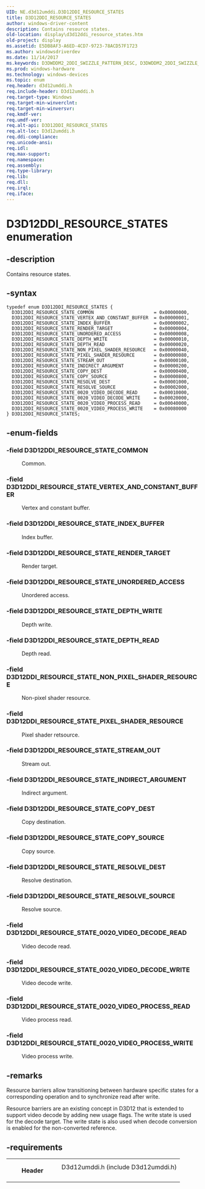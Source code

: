 ```yaml
---
UID: NE.d3d12umddi.D3D12DDI_RESOURCE_STATES
title: D3D12DDI_RESOURCE_STATES
author: windows-driver-content
description: Contains resource states.
old-location: display\d3d12ddi_resource_states.htm
old-project: display
ms.assetid: E5DB8AF3-A6ED-4CD7-9723-78ACD57F1723
ms.author: windowsdriverdev
ms.date: 11/14/2017
ms.keywords: D3DWDDM2_2DDI_SWIZZLE_PATTERN_DESC, D3DWDDM2_2DDI_SWIZZLE_PATTERN_DESC
ms.prod: windows-hardware
ms.technology: windows-devices
ms.topic: enum
req.header: d3d12umddi.h
req.include-header: D3d12umddi.h
req.target-type: Windows
req.target-min-winverclnt: 
req.target-min-winversvr: 
req.kmdf-ver: 
req.umdf-ver: 
req.alt-api: D3D12DDI_RESOURCE_STATES
req.alt-loc: D3d12umddi.h
req.ddi-compliance: 
req.unicode-ansi: 
req.idl: 
req.max-support: 
req.namespace: 
req.assembly: 
req.type-library: 
req.lib: 
req.dll: 
req.irql: 
req.iface: 
---
```


# D3D12DDI_RESOURCE_STATES enumeration



## -description
<p>Contains resource states. </p>


## -syntax

````
typedef enum D3D12DDI_RESOURCE_STATES { 
  D3D12DDI_RESOURCE_STATE_COMMON                      = 0x00000000,
  D3D12DDI_RESOURCE_STATE_VERTEX_AND_CONSTANT_BUFFER  = 0x00000001,
  D3D12DDI_RESOURCE_STATE_INDEX_BUFFER                = 0x00000002,
  D3D12DDI_RESOURCE_STATE_RENDER_TARGET               = 0x00000004,
  D3D12DDI_RESOURCE_STATE_UNORDERED_ACCESS            = 0x00000008,
  D3D12DDI_RESOURCE_STATE_DEPTH_WRITE                 = 0x00000010,
  D3D12DDI_RESOURCE_STATE_DEPTH_READ                  = 0x00000020,
  D3D12DDI_RESOURCE_STATE_NON_PIXEL_SHADER_RESOURCE   = 0x00000040,
  D3D12DDI_RESOURCE_STATE_PIXEL_SHADER_RESOURCE       = 0x00000080,
  D3D12DDI_RESOURCE_STATE_STREAM_OUT                  = 0x00000100,
  D3D12DDI_RESOURCE_STATE_INDIRECT_ARGUMENT           = 0x00000200,
  D3D12DDI_RESOURCE_STATE_COPY_DEST                   = 0x00000400,
  D3D12DDI_RESOURCE_STATE_COPY_SOURCE                 = 0x00000800,
  D3D12DDI_RESOURCE_STATE_RESOLVE_DEST                = 0x00001000,
  D3D12DDI_RESOURCE_STATE_RESOLVE_SOURCE              = 0x00002000,
  D3D12DDI_RESOURCE_STATE_0020_VIDEO_DECODE_READ      = 0x00010000,
  D3D12DDI_RESOURCE_STATE_0020_VIDEO_DECODE_WRITE     = 0x00020000,
  D3D12DDI_RESOURCE_STATE_0020_VIDEO_PROCESS_READ     = 0x00040000,
  D3D12DDI_RESOURCE_STATE_0020_VIDEO_PROCESS_WRITE    = 0x00080000
} D3D12DDI_RESOURCE_STATES;
````


## -enum-fields
<dl>

### -field <a id="D3D12DDI_RESOURCE_STATE_COMMON"></a><a id="d3d12ddi_resource_state_common"></a><b>D3D12DDI_RESOURCE_STATE_COMMON</b>

<dd>
<p>Common. </p>
</dd>

### -field <a id="D3D12DDI_RESOURCE_STATE_VERTEX_AND_CONSTANT_BUFFER"></a><a id="d3d12ddi_resource_state_vertex_and_constant_buffer"></a><b>D3D12DDI_RESOURCE_STATE_VERTEX_AND_CONSTANT_BUFFER</b>

<dd>
<p>Vertex and constant buffer.</p>
</dd>

### -field <a id="D3D12DDI_RESOURCE_STATE_INDEX_BUFFER"></a><a id="d3d12ddi_resource_state_index_buffer"></a><b>D3D12DDI_RESOURCE_STATE_INDEX_BUFFER</b>

<dd>
<p>Index buffer.</p>
</dd>

### -field <a id="D3D12DDI_RESOURCE_STATE_RENDER_TARGET"></a><a id="d3d12ddi_resource_state_render_target"></a><b>D3D12DDI_RESOURCE_STATE_RENDER_TARGET</b>

<dd>
<p>Render target.</p>
</dd>

### -field <a id="D3D12DDI_RESOURCE_STATE_UNORDERED_ACCESS"></a><a id="d3d12ddi_resource_state_unordered_access"></a><b>D3D12DDI_RESOURCE_STATE_UNORDERED_ACCESS</b>

<dd>
<p>Unordered access.</p>
</dd>

### -field <a id="D3D12DDI_RESOURCE_STATE_DEPTH_WRITE"></a><a id="d3d12ddi_resource_state_depth_write"></a><b>D3D12DDI_RESOURCE_STATE_DEPTH_WRITE</b>

<dd>
<p>Depth write. </p>
</dd>

### -field <a id="D3D12DDI_RESOURCE_STATE_DEPTH_READ"></a><a id="d3d12ddi_resource_state_depth_read"></a><b>D3D12DDI_RESOURCE_STATE_DEPTH_READ</b>

<dd>
<p>Depth read.</p>
</dd>

### -field <a id="D3D12DDI_RESOURCE_STATE_NON_PIXEL_SHADER_RESOURCE"></a><a id="d3d12ddi_resource_state_non_pixel_shader_resource"></a><b>D3D12DDI_RESOURCE_STATE_NON_PIXEL_SHADER_RESOURCE</b>

<dd>
<p>Non-pixel shader resource.</p>
</dd>

### -field <a id="D3D12DDI_RESOURCE_STATE_PIXEL_SHADER_RESOURCE"></a><a id="d3d12ddi_resource_state_pixel_shader_resource"></a><b>D3D12DDI_RESOURCE_STATE_PIXEL_SHADER_RESOURCE</b>

<dd>
<p>Pixel shader retsource.</p>
</dd>

### -field <a id="D3D12DDI_RESOURCE_STATE_STREAM_OUT"></a><a id="d3d12ddi_resource_state_stream_out"></a><b>D3D12DDI_RESOURCE_STATE_STREAM_OUT</b>

<dd>
<p>Stream out.</p>
</dd>

### -field <a id="D3D12DDI_RESOURCE_STATE_INDIRECT_ARGUMENT"></a><a id="d3d12ddi_resource_state_indirect_argument"></a><b>D3D12DDI_RESOURCE_STATE_INDIRECT_ARGUMENT</b>

<dd>
<p>Indirect argument.</p>
</dd>

### -field <a id="D3D12DDI_RESOURCE_STATE_COPY_DEST"></a><a id="d3d12ddi_resource_state_copy_dest"></a><b>D3D12DDI_RESOURCE_STATE_COPY_DEST</b>

<dd>
<p>Copy destination.</p>
</dd>

### -field <a id="D3D12DDI_RESOURCE_STATE_COPY_SOURCE"></a><a id="d3d12ddi_resource_state_copy_source"></a><b>D3D12DDI_RESOURCE_STATE_COPY_SOURCE</b>

<dd>
<p>Copy source.</p>
</dd>

### -field <a id="D3D12DDI_RESOURCE_STATE_RESOLVE_DEST"></a><a id="d3d12ddi_resource_state_resolve_dest"></a><b>D3D12DDI_RESOURCE_STATE_RESOLVE_DEST</b>

<dd>
<p>Resolve destination. </p>
</dd>

### -field <a id="D3D12DDI_RESOURCE_STATE_RESOLVE_SOURCE"></a><a id="d3d12ddi_resource_state_resolve_source"></a><b>D3D12DDI_RESOURCE_STATE_RESOLVE_SOURCE</b>

<dd>
<p>Resolve source.</p>
</dd>

### -field <a id="D3D12DDI_RESOURCE_STATE_0020_VIDEO_DECODE_READ"></a><a id="d3d12ddi_resource_state_0020_video_decode_read"></a><b>D3D12DDI_RESOURCE_STATE_0020_VIDEO_DECODE_READ</b>

<dd>
<p>Video decode read.</p>
</dd>

### -field <a id="D3D12DDI_RESOURCE_STATE_0020_VIDEO_DECODE_WRITE"></a><a id="d3d12ddi_resource_state_0020_video_decode_write"></a><b>D3D12DDI_RESOURCE_STATE_0020_VIDEO_DECODE_WRITE</b>

<dd>
<p>Video decode write.</p>
</dd>

### -field <a id="D3D12DDI_RESOURCE_STATE_0020_VIDEO_PROCESS_READ"></a><a id="d3d12ddi_resource_state_0020_video_process_read"></a><b>D3D12DDI_RESOURCE_STATE_0020_VIDEO_PROCESS_READ</b>

<dd>
<p>Video process read.</p>
</dd>

### -field <a id="D3D12DDI_RESOURCE_STATE_0020_VIDEO_PROCESS_WRITE"></a><a id="d3d12ddi_resource_state_0020_video_process_write"></a><b>D3D12DDI_RESOURCE_STATE_0020_VIDEO_PROCESS_WRITE</b>

<dd>
<p>Video process write.</p>
</dd>
</dl>

## -remarks
<p>Resource barriers allow transitioning between hardware specific states for a corresponding operation and to synchronize read after write.  </p>

<p>Resource barriers are an existing concept in D3D12 that is extended to support video decode by adding new usage flags.
The write state is used for the decode target.  The write state is also used when decode conversion is enabled for the non-converted reference.
</p>

## -requirements
<table>
<tr>
<th width="30%">
<p>Header</p>
</th>
<td width="70%">
<dl>
<dt>D3d12umddi.h (include D3d12umddi.h)</dt>
</dl>
</td>
</tr>
</table>